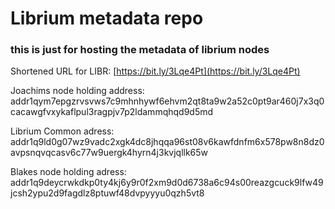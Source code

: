# Librium metadata repo

### this is just for hosting the metadata of librium nodes

Shortened URL for LIBR: [https://bit.ly/3Lqe4Pt](https://bit.ly/3Lqe4Pt)


Joachims node holding address: addr1qym7epgzrvsvws7c9mhnhywf6ehvm2qt8ta9w2a52c0pt9ar460j7x3q0cacawgfvxykaflpul3ragpjv7p2ldammqhqd9d5md

Librium Common adress: addr1q9ld0g07wz9vadc2xgk4dc8jhqqa96st08v6kawfdnfm6x578pw8n8dz0avpsnqvqcasv6c77w9uergk4hyrn4j3kvjqllk65w

Blakes node holding adress: addr1q9deycrwkdkp0ty4kj6y9r0f2xm9d0d6738a6c94s00reazgcuck9lfw49jcsh2ypu2d9fagdlz8ptuwf48dvpyyyu0qzh5vt8
